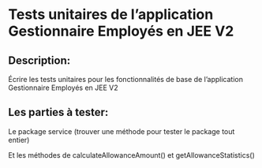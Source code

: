 # Tests unitaires de l’application Gestionnaire Employés en JEE V2

## Description:

Écrire les tests unitaires pour les fonctionnalités de base de l’application Gestionnaire Employés en JEE V2

## Les parties à tester:

Le package service (trouver une méthode pour tester le package tout entier)

Et les méthodes de calculateAllowanceAmount() et getAllowanceStatistics()
